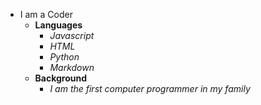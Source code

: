 - I am a Coder
  - **Languages**
    - _Javascript_
    - _HTML_
    - _Python_
    - _Markdown_
  - **Background**
    - _I am the first computer programmer in my family_
